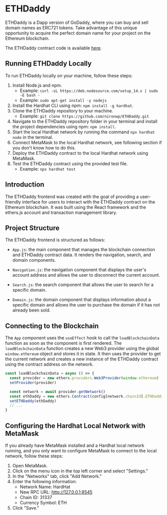 # ETHDaddy

ETHDaddy is a Dapp version of GoDaddy, where you can buy and sell domain names as ERC721 tokens. Take advantage of this unique opportunity to acquire the perfect domain name for your project on the Ethereum blockchain.

The ETHDaddy contract code is available [here](contracts/ETHDaddy.sol).


## Running ETHDaddy Locally

To run ETHDaddy locally on your machine, follow these steps:

1. Install Node.js and npm.
   - Example: `curl -sL https://deb.nodesource.com/setup_14.x | sudo -E bash -`
   - Example: `sudo apt-get install -y nodejs`
2. Install the Hardhat CLI using npm: `npm install -g hardhat`.
3. Clone the ETHDaddy repository to your machine.
   - Example: `git clone https://github.com/nironwp/ETHDaddy.git`
4. Navigate to the ETHDaddy repository folder in your terminal and install the project dependencies using npm: `npm install`.
5. Start the local Hardhat network by running the command `npx hardhat node` in the terminal.
6. Connect MetaMask to the local Hardhat network, see following section if you don't know how to do this.
7. Deploy the ETHDaddy contract to the local Hardhat network using MetaMask.
8. Test the ETHDaddy contract using the provided test file.
   - Example: `npx hardhat test`

## Introduction

The ETHDaddy frontend was created with the goal of providing a user-friendly interface for users to interact with the ETHDaddy contract on the Ethereum blockchain. It was built using the React framework and the ethers.js account and transaction management library.

## Project Structure

The ETHDaddy frontend is structured as follows:

- `App.js`: the main component that manages the blockchain connection and ETHDaddy contract data. It renders the navigation, search, and domain components.

- `Navigation.js`: the navigation component that displays the user's account address and allows the user to disconnect the current account.

- `Search.js`: the search component that allows the user to search for a specific domain.

- `Domain.js`: the domain component that displays information about a specific domain and allows the user to purchase the domain if it has not already been sold.

## Connecting to the Blockchain

The `App` component uses the `useEffect` hook to call the `loadBlockchainData` function as soon as the component is first rendered. The `loadBlockchainData` function creates a new Web3 provider using the global `window.ethereum` object and stores it in state. It then uses the provider to get the current network and creates a new instance of the ETHDaddy contract using the contract address on the network.

```javascript
const loadBlockchainData = async () => {
  const provider = new ethers.providers.Web3Provider(window.ethereum)
  setProvider(provider)

  const network = await provider.getNetwork()
  const ethDaddy = new ethers.Contract(config[network.chainId].ETHDaddy.address, ETHDaddy, provider)
  setETHDaddy(ethDaddy)
  // ...
}
```
## Configuring the Hardhat Local Network with MetaMask

If you already have MetaMask installed and a Hardhat local network running, and you only want to configure MetaMask to connect to the local network, follow these steps:

1. Open MetaMask.
2. Click on the menu icon in the top left corner and select "Settings."
3. In the "Networks" tab, click "Add Network."
4. Enter the following information:
   - Network Name: HardHat
   - New RPC URL: <http://127.0.0.1:8545>
   - Chain ID: 31337
   - Currency Symbol: ETH
5. Click "Save."
